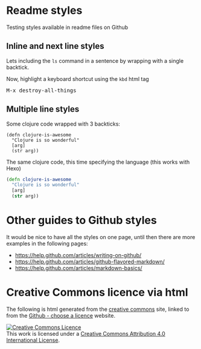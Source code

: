 # Readme styles

Testing styles available in readme files on Github

## Inline and next line styles

Lets including the `ls` command in a sentence by wrapping with a single backtick.

Now, highlight a keyboard shortcut using the `kbd` html tag

<kbd>M-x destroy-all-things</kbd>

## Multiple line styles

Some clojure code wrapped with 3 backticks:

```
(defn clojure-is-awesome
  "Clojure is so wonderful"
  [arg]
  (str arg))
```

The same clojure code, this time specifying the language (this works with Hexo)

```clojure
(defn clojure-is-awesome
  "Clojure is so wonderful"
  [arg]
  (str arg))
```

# Other guides to Github styles
It would be nice to have all the styles on one page, until then there are more examples in the following pages:

* https://help.github.com/articles/writing-on-github/
* https://help.github.com/articles/github-flavored-markdown/
* https://help.github.com/articles/markdown-basics/

# Creative Commons licence via html

The following is html generated from the [creative commons](http://creativecommons.org/choose/) site, linked to from the [Github - choose a licence](http://choosealicense.com/) website.

<a rel="license" href="http://creativecommons.org/licenses/by/4.0/"><img alt="Creative Commons Licence" style="border-width:0" src="https://i.creativecommons.org/l/by/4.0/88x31.png" /></a><br />This work is licensed under a <a rel="license" href="http://creativecommons.org/licenses/by/4.0/">Creative Commons Attribution 4.0 International License</a>.
